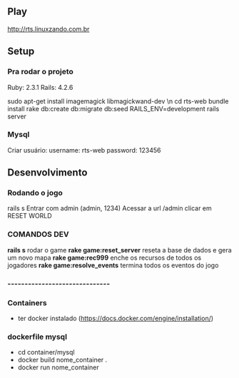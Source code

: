 
## Play ##

http://rts.linuxzando.com.br

## Setup ##

### Pra rodar o projeto ###

Ruby: 2.3.1
Rails: 4.2.6

sudo apt-get install imagemagick libmagickwand-dev \n
cd rts-web
bundle install
rake db:create db:migrate db:seed RAILS_ENV=development
rails server

### Mysql ###

Criar usuário:
username: rts-web
password: 123456


## Desenvolvimento ##

### Rodando o jogo ###

rails s
Entrar com admin (admin, 1234)
Acessar a url /admin
clicar em RESET WORLD

### COMANDOS DEV ###
**rails s** rodar o game
**rake game:reset_server** reseta a base de dados e gera um novo mapa
**rake game:rec999** enche os recursos de todos os jogadores
**rake game:resolve_events** termina todos os eventos do jogo

### ------------------------------ ###

### Containers ###
* ter docker instalado (https://docs.docker.com/engine/installation/)

### dockerfile mysql 

* cd container/mysql 
* docker build nome_container .
* docker run nome_container
